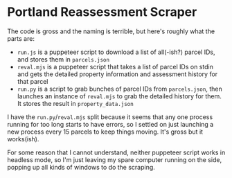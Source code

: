 # Portland Reassessment Scraper

The code is gross and the naming is terrible, but here's roughly what the parts are:

- `run.js` is a puppeteer script to download a list of all(-ish?) parcel IDs, and stores them in `parcels.json`
- `reval.mjs` is a puppeteer script that takes a list of parcel IDs on stdin and gets the detailed property information and assessment history for that parcel
- `run.py` is a script to grab bunches of parcel IDs from `parcels.json`, then launches an instance of `reval.mjs` to grab the detailed history for them. It stores the result in `property_data.json`

I have the `run.py`/`reval.mjs` split because it seems that any one process running for too long starts to have errors, so I settled on just launching a new process every 15 parcels to keep things moving. It's gross but it works(ish).

For some reason that I cannot understand, neither puppeteer script works in headless mode, so I'm just leaving my spare computer running on the side, popping up all kinds of windows to do the scraping.
